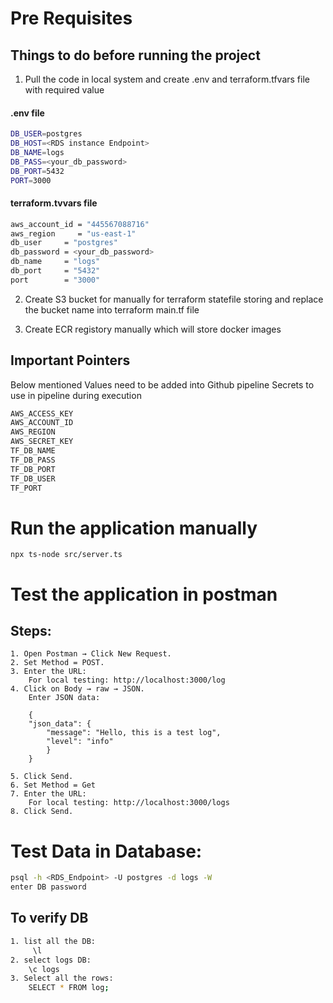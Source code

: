 # Pre Requisites 

## Things to do before running the project 

1. Pull the code in local system and create .env and terraform.tfvars file with required value

#### .env file
````sh
DB_USER=postgres
DB_HOST=<RDS instance Endpoint>
DB_NAME=logs
DB_PASS=<your_db_password>
DB_PORT=5432
PORT=3000
````
#### terraform.tvvars file
````sh
aws_account_id = "445567088716"
aws_region     = "us-east-1"
db_user     = "postgres"
db_password = <your_db_password>
db_name     = "logs"
db_port     = "5432"
port        = "3000"
````
2. Create S3 bucket for manually for terraform statefile storing and replace the bucket name into terraform main.tf file

3. Create ECR registory manually which will store docker images 

## Important Pointers 

Below mentioned Values need to be added into Github pipeline Secrets to use in pipeline during execution

````sh
AWS_ACCESS_KEY
AWS_ACCOUNT_ID
AWS_REGION
AWS_SECRET_KEY
TF_DB_NAME
TF_DB_PASS
TF_DB_PORT
TF_DB_USER
TF_PORT
````
# Run the application manually
    npx ts-node src/server.ts

# Test the application  in postman 

## Steps:

    1. Open Postman → Click New Request.
    2. Set Method = POST.
    3. Enter the URL:
        For local testing: http://localhost:3000/log
    4. Click on Body → raw → JSON.
        Enter JSON data:

        {
        "json_data": {
            "message": "Hello, this is a test log",
            "level": "info"
            }
        }

    5. Click Send.
    6. Set Method = Get
    7. Enter the URL:
        For local testing: http://localhost:3000/logs
    8. Click Send.


# Test Data in Database:
````sh
psql -h <RDS_Endpoint> -U postgres -d logs -W
enter DB password
````
## To verify DB

```sh
1. list all the DB:  
     \l 
2. select logs DB:
    \c logs
3. Select all the rows:
    SELECT * FROM log;
```


